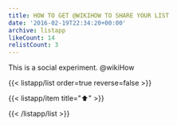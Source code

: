 ```yaml
---
title: HOW TO GET @WIKIHOW TO SHARE YOUR LIST
date: '2016-02-19T22:34:20+00:00'
archive: listapp
likeCount: 14
relistCount: 3
---
```


This is a social experiment. @wikiHow

<!--more-->

{{< listapp/list order=true reverse=false >}}

   {{< listapp/item title="⬆️" >}}

{{< /listapp/list >}}
